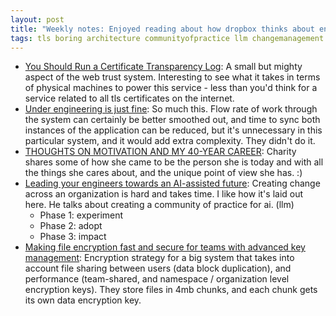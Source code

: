 ```yaml
---
layout: post
title: "Weekly notes: Enjoyed reading about how dropbox thinks about encryption and Charity's reflection on her work life to this point and the other things that nudged her down her path along the way was brilliant. Raw sharing. :)"
tags: tls boring architecture communityofpractice llm changemanagement encryption dropbox charitymajors
---
```


* [You Should Run a Certificate Transparency Log](https://words.filippo.io/run-sunlight/): A small but mighty aspect of the web trust system. Interesting to see what it takes in terms of physical machines to power this service - less than you'd think for a service related to all tls certificates on the internet.
* [Under engineering is just fine](https://www.matthinchliffe.dev/2021/01/27/under-engineering-is-just-fine): So much this. Flow rate of work through the system can certainly be better smoothed out, and time to sync both instances of the application can be reduced, but it's unnecessary in this particular system, and it would add extra complexity. They didn't do it.
* [THOUGHTS ON MOTIVATION AND MY 40-YEAR CAREER](https://charity.wtf/2025/07/09/thoughts-on-motivation-and-my-40-year-career/): Charity shares some of how she came to be the person she is today and with all the things she cares about, and the unique point of view she has. :)
* [Leading your engineers towards an AI-assisted future](https://blog.thepete.net/blog/2025/06/26/leading-your-engineers-towards-an-ai-assisted-future/): Creating change across an organization is hard and takes time. I like how it's laid out here. He talks about creating a community of practice for ai. (llm)
  * Phase 1: experiment
  * Phase 2: adopt
  * Phase 3: impact
* [Making file encryption fast and secure for teams with advanced key management](https://dropbox.tech/security/file-encryption-teams-advanced-key-management): Encryption strategy for a big system that takes into account file sharing between users (data block duplication), and performance (team-shared, and namespace / organization level encryption keys). They store files in 4mb chunks, and each chunk gets its own data encryption key.
